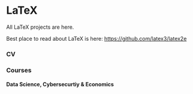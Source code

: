 # LaTeX
All LaTeX projects are here. 

Best place to read about LaTeX is here: https://github.com/latex3/latex2e

<h3> CV </h3>


<h3> Courses</h3> 


<h4> Data Science, Cybersecurtiy & Economics </h4> 
